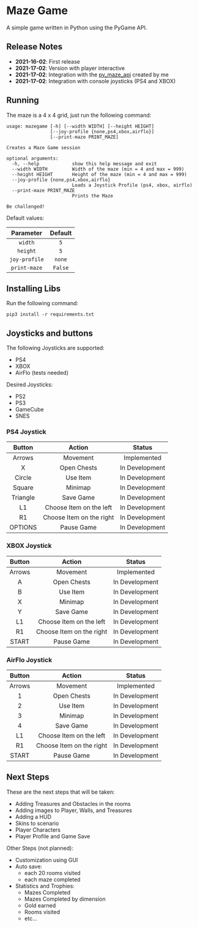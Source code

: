 # Maze Game

A simple game written in Python using the PyGame API.

## Release Notes

 * **2021-16-02**: First release
 * **2021-17-02**: Version with player interactive
 * **2021-17-02**: Integration with the [py_maze_api](https://github.com/ortolanph/py_maze_api) created by me
 * **2021-17-02**: Integration with console joysticks (PS4 and XBOX)

## Running

The maze is a 4 x 4 grid, just run the following command:

```shell
usage: mazegame [-h] [--width WIDTH] [--height HEIGHT]
                [--joy-profile {none,ps4,xbox,airflo}]
                [--print-maze PRINT_MAZE]

Creates a Maze Game session

optional arguments:
  -h, --help            show this help message and exit
  --width WIDTH         Width of the maze (min = 4 and max = 999)
  --height HEIGHT       Height of the maze (min = 4 and max = 999)
  --joy-profile {none,ps4,xbox,airflo}
                        Loads a Joystick Profile (ps4, xbox, airflo)
  --print-maze PRINT_MAZE
                        Prints the Maze

Be challenged!
```

Default values:

| Parameter | Default |
|:---------:|:-------:|
| `width` | `5` |
| `height` | `5` |
| `joy-profile` | `none` |
| `print-maze` | `False` |

## Installing Libs

Run the following command:

```shell
pip3 install -r requirements.txt
```

## Joysticks and buttons

The following Joysticks are supported:

 * PS4
 * XBOX
 * AirFlo (tests needed)

Desired Joysticks:

 * PS2
 * PS3
 * GameCube
 * SNES

### PS4 Joystick

| Button | Action | Status |
|:------:|:------:|:------:|
| Arrows | Movement | Implemented |
| X | Open Chests | In Development |
| Circle | Use Item | In Development |
| Square | Minimap | In Development |
| Triangle | Save Game | In Development |
| L1 | Choose Item on the left | In Development |
| R1 | Choose Item on the right | In Development |
| OPTIONS | Pause Game | In Development |

### XBOX Joystick

| Button | Action | Status |
|:------:|:------:|:------:|
| Arrows | Movement | Implemented |
| A | Open Chests | In Development |
| B | Use Item | In Development |
| X | Minimap | In Development |
| Y | Save Game | In Development |
| L1 | Choose Item on the left | In Development |
| R1 | Choose Item on the right | In Development |
| START | Pause Game | In Development |

### AirFlo Joystick

| Button | Action | Status |
|:------:|:------:|:------:|
| Arrows | Movement | Implemented |
| 1 | Open Chests | In Development |
| 2 | Use Item | In Development |
| 3 | Minimap | In Development |
| 4 | Save Game | In Development |
| L1 | Choose Item on the left | In Development |
| R1 | Choose Item on the right | In Development |
| START | Pause Game | In Development |

## Next Steps

These are the next steps that will be taken:
 * Adding Treasures and Obstacles in the rooms
 * Adding images to Player, Walls, and Treasures
 * Adding a HUD
 * Skins to scenario
 * Player Characters
 * Player Profile and Game Save

Other Steps (not planned):
 * Customization using GUI
 * Auto save:
    * each 20 rooms visited
    * each maze completed
 * Statistics and Trophies:
    * Mazes Completed
    * Mazes Completed by dimension
    * Gold earned
    * Rooms visited
    * etc...
   